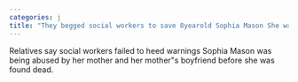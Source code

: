 ```yaml
---
categories: j
title: "They begged social workers to save 8yearold Sophia Mason She was found dead in a bathtub"
---
```

Relatives say social workers failed to heed warnings Sophia Mason was being abused by her mother and her mother"s boyfriend  before she was found dead.